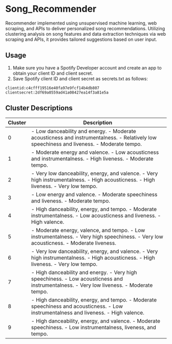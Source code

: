 # Song_Recommender
Recommender implemented using unsupervised machine learning, web scraping, and APIs to deliver personalized song recommendations. Utilizing clustering analysis on song features and data extraction techniques via web scraping and APIs, it provides tailored suggestions based on user input.


## Usage

1. Make sure you have a Spotify Developer account and create an app to obtain your client ID and client secret.
2. Save Spotify client ID and client secret as secrets.txt as follows:
```
clientid:c4cfff19516e40fa97e9fcf14b4db807
clientsecret:2df69a0559ad41a08427ea14f3a81e5a
```

## Cluster Descriptions

| Cluster | Description                                                                                                                                                         |
|---------|---------------------------------------------------------------------------------------------------------------------------------------------------------------------|
| 0       | - Low danceability and energy. - Moderate acousticness and instrumentalness. - Relatively low speechiness and liveness. - Moderate tempo.                          |
| 1       | - Moderate energy and valence. - Low acousticness and instrumentalness. - High liveness. - Moderate tempo.                                                          |
| 2       | - Very low danceability, energy, and valence. - Very high instrumentalness. - High acousticness. - High liveness. - Very low tempo.                                 |
| 3       | - Low energy and valence. - Moderate speechiness and liveness. - Moderate tempo.                                                                                    |
| 4       | - High danceability, energy, and tempo. - Moderate instrumentalness. - Low acousticness and liveness. - High valence.                                             |
| 5       | - Moderate energy, valence, and tempo. - Low instrumentalness. - Very high speechiness. - Very low acousticness. - Moderate liveness.                               |
| 6       | - Very low danceability, energy, and valence. - Very high instrumentalness. - High acousticness. - High liveness. - Very low tempo.                                  |
| 7       | - High danceability and energy. - Very high speechiness. - Low acousticness and instrumentalness. - Very low liveness. - Moderate tempo.                            |
| 8       | - High danceability, energy, and tempo. - Moderate speechiness and acousticness. - Low instrumentalness and liveness. - High valence.                                 |
| 9       | - High danceability, energy, and valence. - Moderate speechiness. - Low instrumentalness, liveness, and tempo.                                                     |
